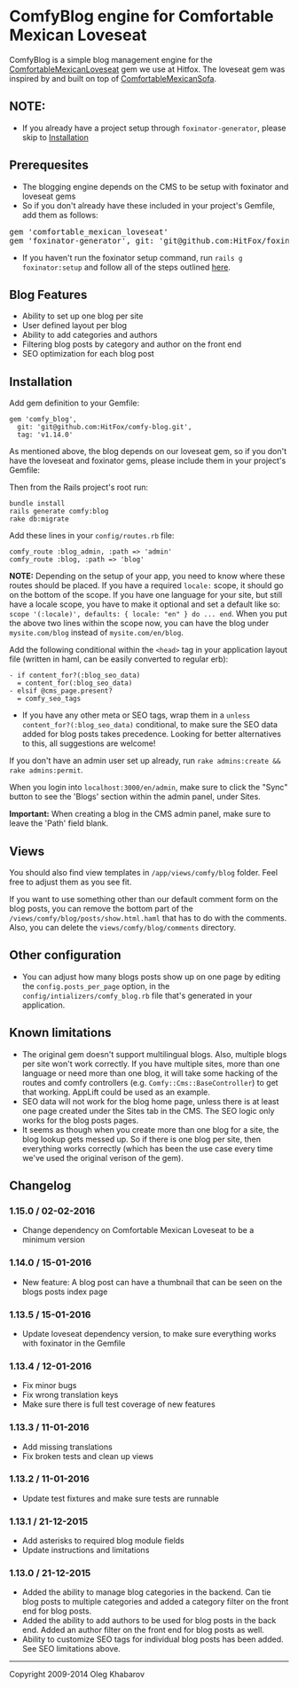 # ComfyBlog engine for Comfortable Mexican Loveseat

ComfyBlog is a simple blog management engine for the [ComfortableMexicanLoveseat](https://github.com/HitFox/comfortable_mexican_loveseat) gem we use at Hitfox. The loveseat gem was inspired by and built on top of [ComfortableMexicanSofa](https://github.com/comfy/comfortable-mexican-sofa).

## **NOTE:**
* If you already have a project setup through `foxinator-generator`, please skip to [Installation](https://github.com/HitFox/comfy-blog#installation)

## Prerequesites
* The blogging engine depends on the CMS to be setup with foxinator and loveseat gems
* So if you don't already have these included in your project's Gemfile, add them as follows:
<pre>
gem 'comfortable_mexican_loveseat'
gem 'foxinator-generator', git: 'git@github.com:HitFox/foxinator-generator.git'
</pre>
* If you haven't run the foxinator setup command, run `rails g foxinator:setup` and follow all of the steps outlined [here](https://github.com/HitFox/foxinator-generator#usage).

## Blog Features

* Ability to set up one blog per site
* User defined layout per blog
* Ability to add categories and authors
* Filtering blog posts by category and author on the front end
* SEO optimization for each blog post

## Installation

Add gem definition to your Gemfile:

    gem 'comfy_blog',
      git: 'git@github.com:HitFox/comfy-blog.git',
      tag: 'v1.14.0'

As mentioned above, the blog depends on our loveseat gem, so if you don't have the loveseat and foxinator gems, please include them in your project's Gemfile:

Then from the Rails project's root run:

    bundle install
    rails generate comfy:blog
    rake db:migrate

Add these lines in your `config/routes.rb` file:

    comfy_route :blog_admin, :path => 'admin'
    comfy_route :blog, :path => 'blog'

**NOTE:** Depending on the setup of your app, you need to know where these routes should be placed. If you have a required `locale:` scope, it should go on the bottom of the scope. If you have one language for your site, but still have a locale scope, you have to make it optional and set a default like so: `scope '(:locale)', defaults: { locale: "en" } do ... end`. When you put the above two lines within the scope now, you can have the blog under `mysite.com/blog` instead of `mysite.com/en/blog`.

Add the following conditional within the `<head>` tag in your application layout file (written in haml, can be easily converted to regular erb):

    - if content_for?(:blog_seo_data)
      = content_for(:blog_seo_data)
    - elsif @cms_page.present?
      = comfy_seo_tags

* If you have any other meta or SEO tags, wrap them in a `unless content_for?(:blog_seo_data)` conditional, to make sure the SEO data added for blog posts takes precedence. Looking for better alternatives to this, all suggestions are welcome!

If you don't have an admin user set up already, run `rake admins:create && rake admins:permit`.

When you login into `localhost:3000/en/admin`, make sure to click the "Sync" button to see the 'Blogs' section within the admin panel, under Sites.

**Important:** When creating a blog in the CMS admin panel, make sure to leave the 'Path' field blank.

## Views
You should also find view templates in `/app/views/comfy/blog` folder. Feel free to adjust them as you see fit.

If you want to use something other than our default comment form on the blog posts, you can remove the bottom part of the `/views/comfy/blog/posts/show.html.haml` that has to do with the comments. Also, you can delete the `views/comfy/blog/comments` directory.

## Other configuration

* You can adjust how many blogs posts show up on one page by editing the `config.posts_per_page` option, in the `config/intializers/comfy_blog.rb` file that's generated in your application.

## Known limitations

* The original gem doesn't support multilingual blogs. Also, multiple blogs per site won't work correctly. If you have multiple sites, more than one language or need more than one blog, it will take some hacking of the routes and comfy controllers (e.g. `Comfy::Cms::BaseController`) to get that working. AppLift could be used as an example.
* SEO data will not work for the blog home page, unless there is at least one page created under the Sites tab in the CMS. The SEO logic only works for the blog posts pages.
* It seems as though when you create more than one blog for a site, the blog lookup gets messed up. So if there is one blog per site, then everything works correctly (which has been the use case every time we've used the original verison of the gem).

## Changelog

### 1.15.0 / 02-02-2016
* Change dependency on Comfortable Mexican Loveseat to be a minimum version

### 1.14.0 / 15-01-2016
* New feature: A blog post can have a thumbnail that can be seen on the blogs posts index page

### 1.13.5 / 15-01-2016
* Update loveseat dependency version, to make sure everything works with foxinator in the Gemfile

### 1.13.4 / 12-01-2016
* Fix minor bugs
* Fix wrong translation keys
* Make sure there is full test coverage of new features

### 1.13.3 / 11-01-2016
* Add missing translations
* Fix broken tests and clean up views

### 1.13.2 / 11-01-2016
* Update test fixtures and make sure tests are runnable

### 1.13.1 / 21-12-2015
* Add asterisks to required blog module fields
* Update instructions and limitations

### 1.13.0 / 21-12-2015

* Added the ability to manage blog categories in the backend. Can tie blog posts to multiple categories and added a category filter on the front end for blog posts.
* Added the ability to add authors to be used for blog posts in the back end. Added an author filter on the front end for blog posts as well.
* Ability to customize SEO tags for individual blog posts has been added. See SEO limitations above.

---

Copyright 2009-2014 Oleg Khabarov
